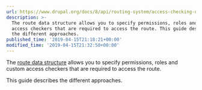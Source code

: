 ```yaml
---
url: https://www.drupal.org/docs/8/api/routing-system/access-checking-on-routes
description: >-
  The route data structure allows you to specify permissions, roles and custom
  access checkers that are required to access the route. This guide describes
  the different approaches.
published_time: '2019-04-15T21:18:21+00:00'
modified_time: '2019-04-15T21:32:50+00:00'
---
```

The [route data structure](https://drupal.org/node/2092643#section-requirements) allows you to specify permissions, roles and custom access checkers that are required to access the route.

This guide describes the different approaches.